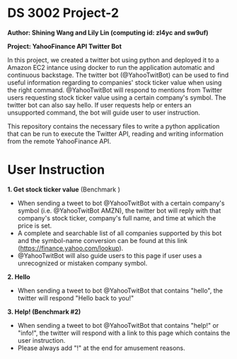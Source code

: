 # DS 3002 Project-2
**Author: Shining Wang and Lily Lin (computing id: zl4yc and sw9uf)**

**Project: YahooFinance API Twitter Bot**  

In this project, we created a twitter bot using python and deployed it to a Amazon EC2 intance using docker to run the application automatic and continuous backstage. The twitter bot (@YahooTwitBot) can be used to find useful information regarding to companies' stock ticker value when using the right command. @YahooTwitBot will respond to mentions from Twitter users requesting stock ticker value using a certain company's symbol. The twitter bot can also say hello. If user requests help or enters an unsupported command, the bot will guide user to user instruction.

This repository contains the necessary files to write a python application that can be run to execute the Twitter API, reading and writing information from the remote YahooFinance API. 

# User Instruction
**1. Get stock ticker value** (Benchmark )
 - When sending a tweet to bot @YahooTwitBot with a certain company's symbol (i.e. @YahooTwitBot AMZN), the twitter bot will reply with that company's stock ticker, company's full name, and time at which the price is set. 
 - A complete and searchable list of all companies supported by this bot and the symbol-name conversion can be found at this link (https://finance.yahoo.com/lookup).
 - @YahooTwitBot will also guide users to this page if user uses a unrecognized or mistaken company symbol.  

**2. Hello**
 - When sending a tweet to bot @YahooTwitBot that contains "hello", the twitter will respond "Hello back to you!" 

**3. Help! (Benchmark #2)**
 - When sending a tweet to bot @YahooTwitBot that contains "help!" or "info!", the twitter will respond with a link to this page which contains the user instruction.
 - Please always add "!" at the end for amusement reasons. 
